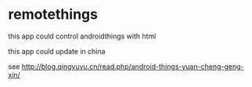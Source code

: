 # remotethings

this app could control androidthings with html

this app could update in china 

see http://blog.qingyuyu.cn/read.php/android-things-yuan-cheng-geng-xin/
